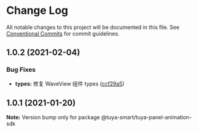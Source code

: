 # Change Log

All notable changes to this project will be documented in this file.
See [Conventional Commits](https://conventionalcommits.org) for commit guidelines.

## 1.0.2 (2021-02-04)


### Bug Fixes

* **types:** 修复 WaveView 组件 types ([ccf29a5](https://github.com/tuya/tuya-panel-sdk/commit/ccf29a50f51bbe5ee5130c5f598fcdf11f8e416e))





## 1.0.1 (2021-01-20)

**Note:** Version bump only for package @tuya-smart/tuya-panel-animation-sdk
